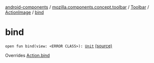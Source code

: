 [android-components](../../../index.md) / [mozilla.components.concept.toolbar](../../index.md) / [Toolbar](../index.md) / [ActionImage](index.md) / [bind](./bind.md)

# bind

`open fun bind(view: <ERROR CLASS>): `[`Unit`](https://kotlinlang.org/api/latest/jvm/stdlib/kotlin/-unit/index.html) [(source)](https://github.com/mozilla-mobile/android-components/blob/master/components/concept/toolbar/src/main/java/mozilla/components/concept/toolbar/Toolbar.kt#L380)

Overrides [Action.bind](../-action/bind.md)

